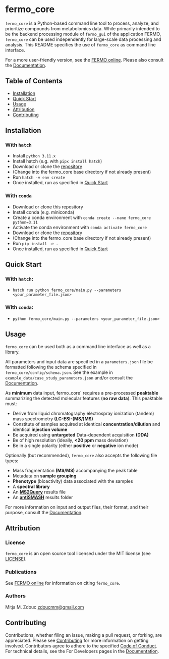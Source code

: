 fermo_core
=========
`fermo_core` is a Python-based command line tool to process, analyze, and prioritize compounds from metabolomics data. While primarily intended to be the backend processing module of `fermo_gui` of the application FERMO, `fermo_core` can be used independently for large-scale data processing and analysis. This README specifies the use of `fermo_core` as command line interface. 

For a more user-friendly version, see the [FERMO online](https://fermo.bioinformatics.nl). Please also consult the [Documentation](https://mmzdouc.github.io/fermo_docs/).

Table of Contents
-----------------
- [Installation](#installation)
- [Quick Start](#quick-start)
- [Usage](#usage)
- [Attribution](#attribution)
- [Contributing](#contributing)

## Installation

### With `hatch`
- Install `python 3.11.x`
- Install hatch (e.g. with `pipx install hatch`)
- Download or clone the [repository](https://github.com/mmzdouc/fermo_core)
- (Change into the fermo_core base directory if not already present)
- Run `hatch -v env create`
- Once installed, run as specified in [Quick Start](#quick-start)

### With `conda`
- Download or clone this repository
- Install conda (e.g. miniconda)
- Create a conda environment with `conda create --name fermo_core python=3.11`
- Activate the conda environment with `conda activate fermo_core`
- Download or clone the [repository](https://github.com/mmzdouc/fermo_core)
- (Change into the fermo_core base directory if not already present)
- Run `pip install -e .`
- Once installed, run as specified in [Quick Start](#quick-start)

## Quick Start

### With `hatch`:
- `hatch run python fermo_core/main.py --parameters <your_parameter_file.json>`

### With `conda`:
- `python fermo_core/main.py --parameters <your_parameter_file.json>`

## Usage

`fermo_core` can be used both as a command line interface as well as a library.

All parameters and input data are specified in a `parameters.json` file be formatted following the schema specified in `fermo_core/config/schema.json`. See the example in `example_data/case_study_parameters.json` and/or consult the [Documentation](https://mmzdouc.github.io/fermo_docs/home/core.parameters/).

As **minimum** data input, fermo_core` requires a pre-processed **peaktable** summarizing the detected molecular features (**no raw data**). This peaktable must:
- Derive from liquid chromatography electrospray ionization (tandem) mass spectrometry **(LC-ESI-(MS/)MS)**
- Constitute of samples acquired at identical **concentration/dilution** and identical **injection volume**
- Be acquired using **untargeted** Data-dependent acquisition **(DDA)**
- Be of high resolution (ideally, **<20 ppm** mass deviation)
- Be in a single polarity (either **positive** or **negative** ion mode)

Optionally (but recommended), `fermo_core` also accepts the following file types:
- Mass fragmentation **(MS/MS)** accompanying the peak table
- Metadata on **sample grouping**
- **Phenotype** (bioactivity) data associated with the samples
- A **spectral library**
- An [**MS2Query**](https://github.com/iomega/ms2query) results file
- An [**antiSMASH**](https://antismash.secondarymetabolites.org) results folder

For more information on input and output files, their format, and their purpose, consult the [Documentation](https://mmzdouc.github.io/fermo_docs/home/input_output/).

## Attribution

### License

`fermo_core` is an open source tool licensed under the MIT license (see [LICENSE](LICENSE.md)).

### Publications

See [FERMO online](https://fermo.bioinformatics.nl/) for information on citing `fermo_core`.

### Authors
Mitja M. Zdouc <zdoucmm@gmail.com>

## Contributing

Contributions, whether filing an issue, making a pull request, or forking, are appreciated. Please see [Contributing](CONTRIBUTING.md) for more information on getting involved.
Contributors agree to adhere to the specified [Code of Conduct](CODE_OF_CONDUCT.md).
For technical details, see the For Developers pages in the [Documentation](https://mmzdouc.github.io/fermo_docs/for_devs/overview/).

